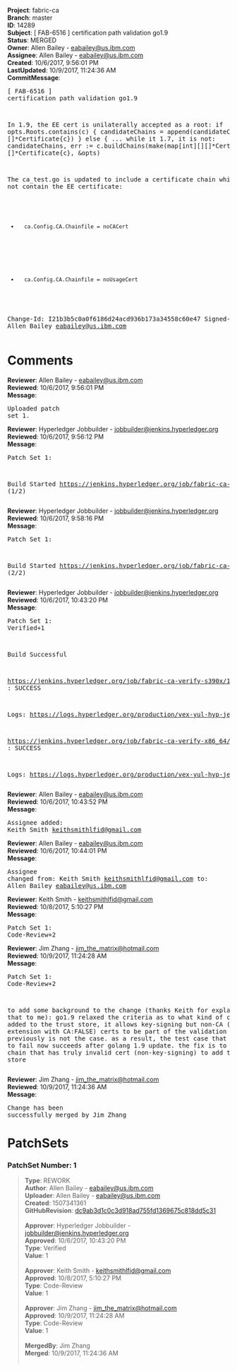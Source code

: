 <strong>Project</strong>: fabric-ca</br><strong>Branch</strong>: master<br><strong>ID</strong>: 14289<br><strong>Subject</strong>: [ FAB-6516 ] certification path validation go1.9<br><strong>Status</strong>: MERGED<br><strong>Owner</strong>: Allen Bailey - eabailey@us.ibm.com<br><strong>Assignee</strong>: Allen Bailey - eabailey@us.ibm.com<br><strong>Created</strong>: 10/6/2017, 9:56:01 PM<br><strong>LastUpdated</strong>: 10/9/2017, 11:24:36 AM<br><strong>CommitMessage</strong>:<br><pre>[ FAB-6516 ] certification path validation go1.9

In 1.9, the EE cert is unilaterally accepted as a root:
if opts.Roots.contains(c) {
     candidateChains = append(candidateChains, []*Certificate{c})
} else {
 ...
while it 1.7, it is not:
    candidateChains, err := c.buildChains(make(map[int][][]*Certificate), []*Certificate{c}, &opts)

The ca_test.go is updated to include a certificate chain which does not contain the EE certificate:

-       ca.Config.CA.Chainfile = noCACert
+       ca.Config.CA.Chainfile = noUsageCert

Change-Id: I21b3b5c0a0f6186d24acd936b173a34558c60e47
Signed-off-by: Allen Bailey <eabailey@us.ibm.com>
</pre><h1>Comments</h1><strong>Reviewer</strong>: Allen Bailey - eabailey@us.ibm.com<br><strong>Reviewed</strong>: 10/6/2017, 9:56:01 PM<br><strong>Message</strong>: <pre>Uploaded patch set 1.</pre><strong>Reviewer</strong>: Hyperledger Jobbuilder - jobbuilder@jenkins.hyperledger.org<br><strong>Reviewed</strong>: 10/6/2017, 9:56:12 PM<br><strong>Message</strong>: <pre>Patch Set 1:

Build Started https://jenkins.hyperledger.org/job/fabric-ca-verify-s390x/1999/ (1/2)</pre><strong>Reviewer</strong>: Hyperledger Jobbuilder - jobbuilder@jenkins.hyperledger.org<br><strong>Reviewed</strong>: 10/6/2017, 9:58:16 PM<br><strong>Message</strong>: <pre>Patch Set 1:

Build Started https://jenkins.hyperledger.org/job/fabric-ca-verify-x86_64/1990/ (2/2)</pre><strong>Reviewer</strong>: Hyperledger Jobbuilder - jobbuilder@jenkins.hyperledger.org<br><strong>Reviewed</strong>: 10/6/2017, 10:43:20 PM<br><strong>Message</strong>: <pre>Patch Set 1: Verified+1

Build Successful 

https://jenkins.hyperledger.org/job/fabric-ca-verify-s390x/1999/ : SUCCESS

Logs: https://logs.hyperledger.org/production/vex-yul-hyp-jenkins-1/fabric-ca-verify-s390x/1999

https://jenkins.hyperledger.org/job/fabric-ca-verify-x86_64/1990/ : SUCCESS

Logs: https://logs.hyperledger.org/production/vex-yul-hyp-jenkins-1/fabric-ca-verify-x86_64/1990</pre><strong>Reviewer</strong>: Allen Bailey - eabailey@us.ibm.com<br><strong>Reviewed</strong>: 10/6/2017, 10:43:52 PM<br><strong>Message</strong>: <pre>Assignee added: Keith Smith <keithsmithlfid@gmail.com></pre><strong>Reviewer</strong>: Allen Bailey - eabailey@us.ibm.com<br><strong>Reviewed</strong>: 10/6/2017, 10:44:01 PM<br><strong>Message</strong>: <pre>Assignee changed from: Keith Smith <keithsmithlfid@gmail.com> to: Allen Bailey <eabailey@us.ibm.com></pre><strong>Reviewer</strong>: Keith Smith - keithsmithlfid@gmail.com<br><strong>Reviewed</strong>: 10/8/2017, 5:10:27 PM<br><strong>Message</strong>: <pre>Patch Set 1: Code-Review+2</pre><strong>Reviewer</strong>: Jim Zhang - jim_the_matrix@hotmail.com<br><strong>Reviewed</strong>: 10/9/2017, 11:24:28 AM<br><strong>Message</strong>: <pre>Patch Set 1: Code-Review+2

to add some background to the change (thanks Keith for explaining that to me): go1.9 relaxed the criteria as to what kind of certs can be added to the trust store, it allows key-signing but non-CA (has extension with CA:FALSE) certs to be part of the validation chain, which previously is not the case. as a result, the test case that is expected to fail now succeeds after golang 1.9 update. the fix is to use a cert chain that has truly invalid cert (non-key-signing) to add to the trust store</pre><strong>Reviewer</strong>: Jim Zhang - jim_the_matrix@hotmail.com<br><strong>Reviewed</strong>: 10/9/2017, 11:24:36 AM<br><strong>Message</strong>: <pre>Change has been successfully merged by Jim Zhang</pre><h1>PatchSets</h1><h3>PatchSet Number: 1</h3><blockquote><strong>Type</strong>: REWORK<br><strong>Author</strong>: Allen Bailey - eabailey@us.ibm.com<br><strong>Uploader</strong>: Allen Bailey - eabailey@us.ibm.com<br><strong>Created</strong>: 1507341361<br><strong>GitHubRevision</strong>: [dc9ab3d1c0c3d918ad755fd1369675c818dd5c31](https://github.com/hyperledger/fabric-ca/commit/dc9ab3d1c0c3d918ad755fd1369675c818dd5c31)<br><br><strong>Approver</strong>: Hyperledger Jobbuilder - jobbuilder@jenkins.hyperledger.org<br><strong>Approved</strong>: 10/6/2017, 10:43:20 PM<br><strong>Type</strong>: Verified<br><strong>Value</strong>: 1<br><br><strong>Approver</strong>: Keith Smith - keithsmithlfid@gmail.com<br><strong>Approved</strong>: 10/8/2017, 5:10:27 PM<br><strong>Type</strong>: Code-Review<br><strong>Value</strong>: 1<br><br><strong>Approver</strong>: Jim Zhang - jim_the_matrix@hotmail.com<br><strong>Approved</strong>: 10/9/2017, 11:24:28 AM<br><strong>Type</strong>: Code-Review<br><strong>Value</strong>: 1<br><br><strong>MergedBy</strong>: Jim Zhang<br><strong>Merged</strong>: 10/9/2017, 11:24:36 AM<br><br></blockquote>